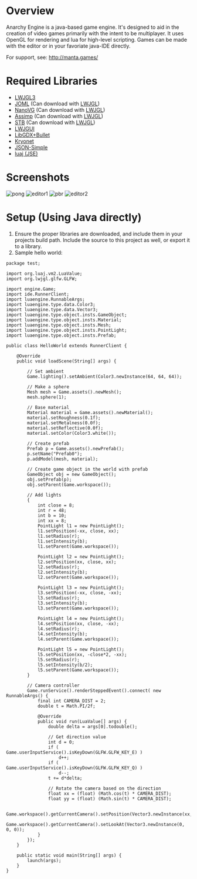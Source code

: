 # Overview

Anarchy Engine is a java-based game engine. It's designed to aid in the creation of video games primarily with the intent to be multiplayer. It uses OpenGL for rendering and lua for high-level scripting. Games can be made with the editor or in your favoriate java-IDE directly.

For support, see: http://manta.games/

# Required Libraries
- [LWJGL3](https://www.lwjgl.org/)
- [JOML](https://github.com/JOML-CI/JOML) (Can download with [LWJGL](https://www.lwjgl.org/customize))
- [NanoVG](https://github.com/memononen/nanovg) (Can download with [LWJGL](https://www.lwjgl.org/customize))
- [Assimp](https://github.com/assimp/assimp) (Can download with [LWJGL](https://www.lwjgl.org/customize))
- [STB](https://github.com/nothings/stb) (Can download with [LWJGL](https://www.lwjgl.org/customize))
- [LWJGUI](https://github.com/orange451/LWJGUI/)
- [LibGDX+Bullet](https://libgdx.badlogicgames.com/old-site/releases/)
- [Kryonet](https://github.com/EsotericSoftware/kryonet/releases)
- [JSON-Simple](https://code.google.com/archive/p/json-simple/downloads)
- [luaj (JSE)](https://github.com/luaj/luaj/releases)

# Screenshots
![pong](https://i.imgur.com/EBIDL8M.gif)
![editor1](https://i.imgur.com/580uHdZ.png)
![pbr](https://cdn.discordapp.com/attachments/541818498293170177/568638439914733580/unknown.png)
![editor2](https://cdn.discordapp.com/attachments/511187289897173009/522436178088034305/unknown.png)

# Setup (Using Java directly)
1) Ensure the proper libraries are downloaded, and include them in your projects build path. Include the source to this project as well, or export it to a library.
2) Sample hello world:
```
package test;

import org.luaj.vm2.LuaValue;
import org.lwjgl.glfw.GLFW;

import engine.Game;
import ide.RunnerClient;
import luaengine.RunnableArgs;
import luaengine.type.data.Color3;
import luaengine.type.data.Vector3;
import luaengine.type.object.insts.GameObject;
import luaengine.type.object.insts.Material;
import luaengine.type.object.insts.Mesh;
import luaengine.type.object.insts.PointLight;
import luaengine.type.object.insts.Prefab;

public class HelloWorld extends RunnerClient {
	
	@Override
	public void loadScene(String[] args) {
		
		// Set ambient
		Game.lighting().setAmbient(Color3.newInstance(64, 64, 64));
		
		// Make a sphere
		Mesh mesh = Game.assets().newMesh();
		mesh.sphere(1);
		
		// Base material
		Material material = Game.assets().newMaterial();
		material.setRoughness(0.1f);
		material.setMetalness(0.0f);
		material.setReflective(0.0f);
		material.setColor(Color3.white());
		
		// Create prefab
		Prefab p = Game.assets().newPrefab();
		p.setName("Prefab0");
		p.addModel(mesh, material);
		
		// Create game object in the world with prefab
		GameObject obj = new GameObject();
		obj.setPrefab(p);
		obj.setParent(Game.workspace());
		
		// Add lights
		{
			int close = 8;
			int r = 48;
			int b = 10;
			int xx = 8;
			PointLight l1 = new PointLight();
			l1.setPosition(-xx, close, xx);
			l1.setRadius(r);
			l1.setIntensity(b);
			l1.setParent(Game.workspace());
			
			PointLight l2 = new PointLight();
			l2.setPosition(xx, close, xx);
			l2.setRadius(r);
			l2.setIntensity(b);
			l2.setParent(Game.workspace());
			
			PointLight l3 = new PointLight();
			l3.setPosition(-xx, close, -xx);
			l3.setRadius(r);
			l3.setIntensity(b);
			l3.setParent(Game.workspace());
			
			PointLight l4 = new PointLight();
			l4.setPosition(xx, close, -xx);
			l4.setRadius(r);
			l4.setIntensity(b);
			l4.setParent(Game.workspace());
			
			PointLight l5 = new PointLight();
			l5.setPosition(xx, -close*2, -xx);
			l5.setRadius(r);
			l5.setIntensity(b/2);
			l5.setParent(Game.workspace());
		}
		
		// Camera controller
		Game.runService().renderSteppedEvent().connect( new RunnableArgs() {
			final int CAMERA_DIST = 2;
			double t = Math.PI/2f;
			
			@Override
			public void run(LuaValue[] args) {
				double delta = args[0].todouble();
				
				// Get direction value
				int d = 0;
				if ( Game.userInputService().isKeyDown(GLFW.GLFW_KEY_E) )
					d++;
				if ( Game.userInputService().isKeyDown(GLFW.GLFW_KEY_Q) )
					d--;
				t += d*delta;
				
				// Rotate the camera based on the direction
				float xx = (float) (Math.cos(t) * CAMERA_DIST);
				float yy = (float) (Math.sin(t) * CAMERA_DIST);

				Game.workspace().getCurrentCamera().setPosition(Vector3.newInstance(xx,yy,CAMERA_DIST*0.75f));
				Game.workspace().getCurrentCamera().setLookAt(Vector3.newInstance(0, 0, 0));
			}
		});
	}
	
	public static void main(String[] args) {
		launch(args);
	}
}
```
